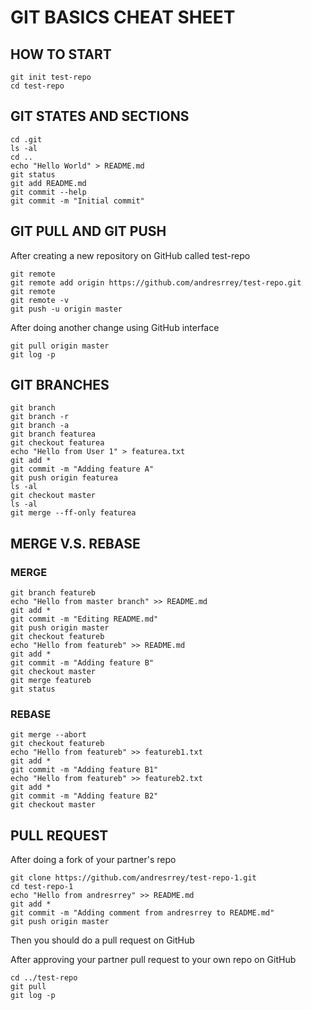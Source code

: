 # GIT BASICS CHEAT SHEET
## HOW TO START
```
git init test-repo
cd test-repo
```
## GIT STATES AND SECTIONS
```
cd .git
ls -al
cd ..
echo "Hello World" > README.md
git status
git add README.md
git commit --help 
git commit -m "Initial commit"
```
## GIT PULL AND GIT PUSH

After creating a new repository on GitHub called test-repo

```
git remote
git remote add origin https://github.com/andresrrey/test-repo.git
git remote
git remote -v
git push -u origin master
```
After doing another change using GitHub interface

```
git pull origin master
git log -p
```

## GIT BRANCHES

```
git branch
git branch -r
git branch -a
git branch featurea
git checkout featurea
echo "Hello from User 1" > featurea.txt
git add *
git commit -m "Adding feature A"
git push origin featurea
ls -al
git checkout master
ls -al
git merge --ff-only featurea
```

## MERGE V.S. REBASE

### MERGE

```
git branch featureb
echo "Hello from master branch" >> README.md
git add *
git commit -m "Editing README.md"
git push origin master
git checkout featureb
echo "Hello from featureb" >> README.md
git add *
git commit -m "Adding feature B"
git checkout master
git merge featureb
git status
```

### REBASE

```
git merge --abort
git checkout featureb
echo "Hello from featureb" >> featureb1.txt
git add *
git commit -m "Adding feature B1"
echo "Hello from featureb" >> featureb2.txt
git add *
git commit -m "Adding feature B2"
git checkout master
```

## PULL REQUEST

After doing a fork of your partner's repo
```
git clone https://github.com/andresrrey/test-repo-1.git
cd test-repo-1
echo "Hello from andresrrey" >> README.md
git add *
git commit -m "Adding comment from andresrrey to README.md"
git push origin master
```
Then you should do a pull request on GitHub

After approving your partner pull request to your own repo on GitHub
```
cd ../test-repo
git pull
git log -p
```
